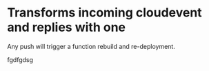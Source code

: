 # Transforms incoming cloudevent and replies with one

Any push will trigger a function rebuild and re-deployment.

fgdfgdsg 
